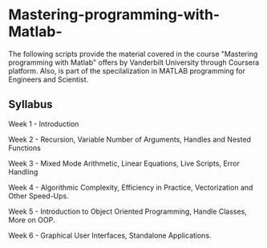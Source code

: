 # Mastering-programming-with-Matlab-
The following scripts provide the material covered in the course "Mastering programming with Matlab" offers by Vanderbilt University through Coursera platform. 
Also, is part of the specilalization in MATLAB programming for Engineers and Scientist. 

## Syllabus

Week 1 - Introduction 

Week 2 - Recursion, Variable Number of Arguments, Handles and Nested Functions
 
Week 3 - Mixed Mode Arithmetic, Linear Equations, Live Scripts, Error Handling

Week 4 - Algorithmic Complexity, Efficiency in Practice, Vectorization and Other Speed-Ups.

Week 5 - Introduction to Object Oriented Programming, Handle Classes, More on OOP.

Week 6 - Graphical User Interfaces, Standalone Applications. 
